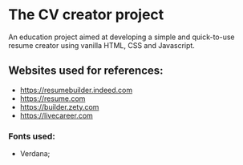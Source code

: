 # The CV creator project

An education project aimed at developing a simple and quick-to-use resume creator using vanilla HTML, CSS and Javascript.

## Websites used for references:

- https://resumebuilder.indeed.com
- https://resume.com
- https://builder.zety.com
- https://livecareer.com

### Fonts used:

- Verdana;
